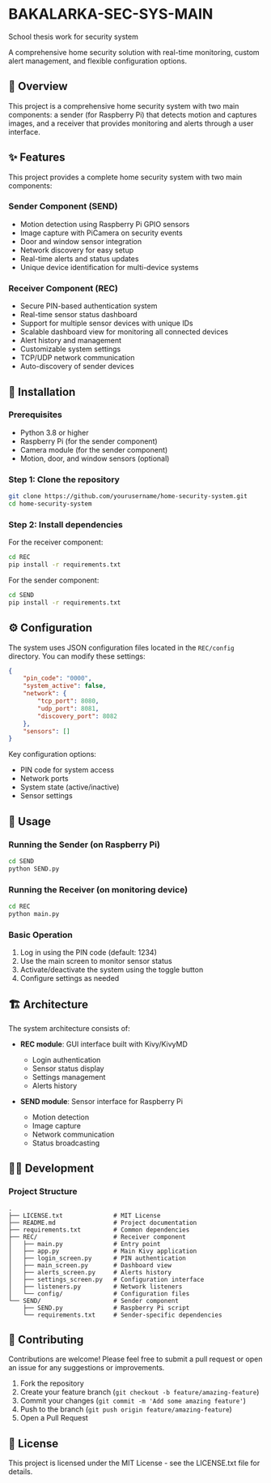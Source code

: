 # BAKALARKA-SEC-SYS-MAIN
 School thesis work for security system

A comprehensive home security solution with real-time monitoring, custom alert management, and flexible configuration options.

## 🔐 Overview

This project is a comprehensive home security system with two main components: a sender (for Raspberry Pi) that detects motion and captures images, and a receiver that provides monitoring and alerts through a user interface.

## ✨ Features

This project provides a complete home security system with two main components:

### Sender Component (SEND)
- Motion detection using Raspberry Pi GPIO sensors
- Image capture with PiCamera on security events
- Door and window sensor integration
- Network discovery for easy setup
- Real-time alerts and status updates
- Unique device identification for multi-device systems

### Receiver Component (REC)
- Secure PIN-based authentication system
- Real-time sensor status dashboard
- Support for multiple sensor devices with unique IDs
- Scalable dashboard view for monitoring all connected devices
- Alert history and management
- Customizable system settings
- TCP/UDP network communication
- Auto-discovery of sender devices

## 🚀 Installation

### Prerequisites
- Python 3.8 or higher
- Raspberry Pi (for the sender component)
- Camera module (for the sender component)
- Motion, door, and window sensors (optional)

### Step 1: Clone the repository
```bash
git clone https://github.com/yourusername/home-security-system.git
cd home-security-system
```

### Step 2: Install dependencies
For the receiver component:
```bash
cd REC
pip install -r requirements.txt
```

For the sender component:
```bash
cd SEND
pip install -r requirements.txt
```

## ⚙️ Configuration
The system uses JSON configuration files located in the `REC/config` directory. You can modify these settings:

```json
{
    "pin_code": "0000",
    "system_active": false,
    "network": {
        "tcp_port": 8080,
        "udp_port": 8081,
        "discovery_port": 8082
    },
    "sensors": []
}
```

Key configuration options:
- PIN code for system access
- Network ports
- System state (active/inactive)
- Sensor settings

## 📱 Usage

### Running the Sender (on Raspberry Pi)
```bash
cd SEND
python SEND.py
```

### Running the Receiver (on monitoring device)
```bash
cd REC
python main.py
```

### Basic Operation
1. Log in using the PIN code (default: 1234)
2. Use the main screen to monitor sensor status
3. Activate/deactivate the system using the toggle button
4. Configure settings as needed

## 🏗️ Architecture

The system architecture consists of:

- **REC module**: GUI interface built with Kivy/KivyMD
  - Login authentication
  - Sensor status display
  - Settings management
  - Alerts history

- **SEND module**: Sensor interface for Raspberry Pi
  - Motion detection
  - Image capture
  - Network communication
  - Status broadcasting

## 👨‍💻 Development

### Project Structure
```
.
├── LICENSE.txt              # MIT License
├── README.md                # Project documentation
├── requirements.txt         # Common dependencies
├── REC/                     # Receiver component
│   ├── main.py              # Entry point
│   ├── app.py               # Main Kivy application
│   ├── login_screen.py      # PIN authentication
│   ├── main_screen.py       # Dashboard view
│   ├── alerts_screen.py     # Alerts history
│   ├── settings_screen.py   # Configuration interface
│   ├── listeners.py         # Network listeners
│   └── config/              # Configuration files
└── SEND/                    # Sender component
    ├── SEND.py              # Raspberry Pi script
    └── requirements.txt     # Sender-specific dependencies
```

## 🤝 Contributing
Contributions are welcome! Please feel free to submit a pull request or open an issue for any suggestions or improvements.

1. Fork the repository
2. Create your feature branch (`git checkout -b feature/amazing-feature`)
3. Commit your changes (`git commit -m 'Add some amazing feature'`)
4. Push to the branch (`git push origin feature/amazing-feature`)
5. Open a Pull Request

## 📄 License
This project is licensed under the MIT License - see the LICENSE.txt file for details.
